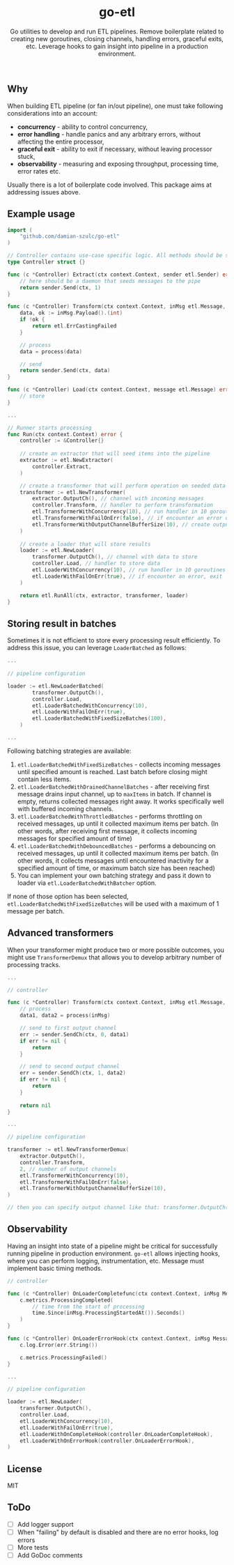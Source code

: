 <h1 align="center">
  go-etl
</h1>

<p align="center">
  Go utilities to develop and run ETL pipelines. Remove boilerplate related to creating new goroutines, closing channels, handling errors, graceful exits, etc. Leverage hooks to gain insight into pipeline in a production environment.  
</p>
<br/>

## Why

When building ETL pipeline (or fan in/out pipeline), one must take following considerations into an account:

* **concurrency** - ability to control concurrency,
* **error handling** - handle panics and any arbitrary errors, without affecting the entire processor,
* **graceful exit** - ability to exit if necessary, without leaving processor stuck,
* **observability** - measuring and exposing throughput, processing time, error rates etc.

Usually there is a lot of boilerplate code involved. This package aims at addressing issues above.

## Example usage

```go
import (
    "github.com/damian-szulc/go-etl"
)

// Controller contains use-case specific logic. All methods should be safe to run concurrently
type Controller struct {}

func (c *Controller) Extract(ctx context.Context, sender etl.Sender) error {
    // here should be a daemon that seeds messages to the pipe
    return sender.Send(ctx, 1)
}

func (c *Controller) Transform(ctx context.Context, inMsg etl.Message, sender etl.Sender) error {
    data, ok := inMsg.Payload().(int)
    if !ok {
        return etl.ErrCastingFailed
    }

    // process
    data = process(data)

    // send
    return sender.Send(ctx, data)
}

func (c *Controller) Load(ctx context.Context, message etl.Message) error {
    // store
}

...

// Runner starts processing
func Run(ctx context.Context) error {
    controller := &Controller{}
    
    // create an extractor that will seed items into the pipeline
    extractor := etl.NewExtractor(
        controller.Extract,
    )

    // create a transformer that will perform operation on seeded data
    transformer := etl.NewTransformer(
        extractor.OutputCh(), // channel with incoming messages 
        controller.Transform, // handler to perform transformation
        etl.TransformerWithConcurrency(10), // run handler in 10 goroutines
        etl.TransformerWithFailOnErr(false), // if encounter an error during processing, ignore it. By default it exits processing
        etl.TransformerWithOutputChannelBufferSize(10), // create output channel with buffer size of 10
    )
    
    // create a loader that will store results 
    loader := etl.NewLoader(
        transformer.OutputCh(), // channel with data to store
        controller.Load, // handler to store data
        etl.LoaderWithConcurrency(10), // run handler in 10 goroutines
        etl.LoaderWithFailOnErr(true), // if encounter an error, exit
    )

    return etl.RunAll(ctx, extractor, transformer, loader)
}
```

## Storing result in batches

Sometimes it is not efficient to store every processing result efficiently. To address this issue, you can leverage `LoaderBatched` as follows:

```go
...
   
// pipeline configuration

loader := etl.NewLoaderBatched(
        transformer.OutputCh(),
        controller.Load,
        etl.LoaderBatchedWithConcurrency(10),
        etl.LoaderWithFailOnErr(true),
        etl.LoaderBatchedWithFixedSizeBatches(100),
    )

...
```

Following batching strategies are available:

1. `etl.LoaderBatchedWithFixedSizeBatches` - collects incoming messages until specified amount is reached. Last batch before closing might contain less items. 
2. `etl.LoaderBatchedWithDrainedChannelBatches` - after receiving first message drains input channel, up to `maxItems` in batch. If channel is empty, returns collected messages right away. It works specifically well with buffered incoming channels.
3. `etl.LoaderBatchedWithThrottledBatches` - performs throttling on received messages, up until it collected maximum items per batch. (In other words, after receiving first message, it collects incoming messages for specified amount of time) 
4. `etl.LoaderBatchedWithDebouncedBatches` - performs a debouncing on received messages, up until it collected maximum items per batch. (In other words, it collects messages until encountered inactivity for a specified amount of time, or maximum batch size has been reached) 
5. You can implement your own batching strategy and pass it down to loader via `etl.LoaderBatchedWithBatcher` option.

If none of those option has been selected, `etl.LoaderBatchedWithFixedSizeBatches` will be used with a maximum of 1 message per batch. 

## Advanced transformers

When your transformer might produce two or more possible outcomes, you might use `TransformerDemux` that allows you to develop arbitrary number of processing tracks.

```go
...   

// controller

func (c *Controller) Transform(ctx context.Context, inMsg etl.Message, sender etl.Sender) error {
    // process
    data1, data2 = process(inMsg)

    // send to first output channel
    err := sender.SendCh(ctx, 0, data1)
    if err != nil {
        return
    }

    // send to second output channel
    err = sender.SendCh(ctx, 1, data2)
    if err != nil {
        return
    }
    
    return nil
}

...

// pipeline configuration

transformer := etl.NewTransformerDemux(
    extractor.OutputCh(),
    controller.Transform,
    2, // number of output channels
    etl.TransformerWithConcurrency(10),
    etl.TransformerWithFailOnErr(false),
    etl.TransformerWithOutputChannelBufferSize(10),
)

// then you can specify output channel like that: transformer.OutputCh(0), transformer.OutputCh(1) 
``` 

## Observability

Having an insight into state of a pipeline might be critical for successfully running pipeline in production environment. `go-etl` allows injecting hooks, where you can perform logging, instrumentation, etc. Message must implement basic timing methods.

```go
// controller

func (c *Controller) OnLoaderCompletefunc(ctx context.Context, inMsg Message) {
    c.metrics.ProcessingCompleted(
        // time from the start of processing
        time.Since(inMsg.ProcessingStartedAt()).Seconds()
    )
}

func (c *Controller) OnLoaderErrorHook(ctx context.Context, inMsg Message, err error) {
    c.log.Error(err.String())

    c.metrics.ProcessingFailed()
}

...

// pipeline configuration

loader := etl.NewLoader(
    transformer.OutputCh(),
    controller.Load,
    etl.LoaderWithConcurrency(10),
    etl.LoaderWithFailOnErr(true),
    etl.LoaderWithOnCompleteHook(controller.OnLoaderCompleteHook),
    etl.LoaderWithOnErrorHook(controller.OnLoaderErrorHook),
)
```

## License

MIT 

## ToDo

- [ ] Add logger support
- [ ] When "failing" by default is disabled and there are no error hooks, log errors
- [ ] More tests
- [ ] Add GoDoc comments
